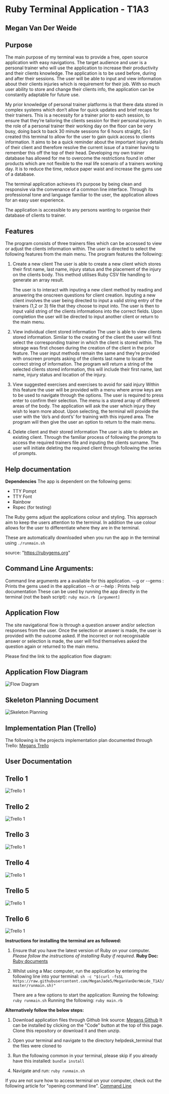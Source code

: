 # **Ruby Terminal Application - T1A3**
## Megan Van Der Weide

## **Purpose**

The main purpose of my terminal was to provide a free, open source application with easy navigations. The target audience and user is a personal trainer who will use the application to increase their productivity and their clients knowledge. The application is to be used before, during and after their sessions. The user will be able to input and view information about their clients injuries which is requirement for their job. With so much user ability to store and change their clients info, the application can be constantly adaptable for future use.

My prior knowledge of personal trainer platforms is that there data stored in complex systems which don’t allow for quick updates and brief recaps for their trainers. This is a necessity for a trainer prior to each session, to ensure that they’re tailoring the clients session for their personal injuries. In the role of a personal trainer their working day on the floor can be very busy, doing back to back 30 minute sessions for 6 hours straight, So I created this terminal to allow for the user to gain quick access to clients information. It aims to be a quick reminder about the important injury details of their client and therefore resolve the current issue of a trainer having to remember this off the top of their head. Developing my own trainer database has allowed for me to overcome the restrictions found in other products which are not flexible to the real life scenario of a trainers working day. It is to reduce the time, reduce paper waist and increase the gyms use of a database. 

The terminal application achieves it’s purpose by being clean and responsive via the convenance of a common line interface. Through its professional tone and language familiar to the user, the application allows for an easy user experience.

The application is accessible to any persons wanting to organise their database of clients to trainer. 

## **Features** 
The program consists of three trainers files which can be accessed to view or adjust the clients information within. The user is directed to select the following features from the main menu. The program features the following:

1. Create a new client
	The user is able to create a new client which stores their first name, last name, injury status and the placement of the injury on the clients body. This method utilises Ruby CSV file handling to generate an array result. 

    The user is to interact with inputing a new client method by reading and answering the onscreen questions for client creation. Inputing a new client involves the user being directed to input a valid string entry of the trainers (1,2 or 3) file that they choose to input into. The user is then to input valid string of the clients informations into the correct fields. Upon completion the user will be directed to input another client or return to the main menu. 

2. View individual client stored information
	The user is able to view clients stored information. Similar to the creating of the client the user will first select the corresponding trainer in which the client is stored within. The storage was first chosen during the creation of the client in the prior feature. The user input methods remain the same and they’re provided with onscreen prompts asking of the clients last name to locate the correct string of information. The program will return a string of the selected clients stored information, this will include their first name, last name, injury status and location of the injury. 

3. View suggested exercises and exercises to avoid for said injury
	Within this feature the user will be provided with a menu where arrow keys are to be used to navigate through the options. The user is required to press enter to confirm their selection. The menu is a stored array of different areas of the body. The application will ask the user which injury they wish to learn more about. Upon selecting, the terminal will provide the user with the ‘do’s and dont’s’ for training with this injured area. The program will then give the user an option to return to the main menu. 

4. Delete client and their stored information
    The user is able to delete an existing client. Through the familiar process of following the prompts to access the required trainers file and inputing the clients surname. The user will initiate deleting the required client through following the series of prompts. 

## **Help documentation** 
**Dependencies**
The app is dependent on the following gems: 
- TTY Pompt
- TTY Font 
- Rainbow 
- Rspec (for testing) 

The Ruby gems adjust the applications colour and styling. This approach aim to keep the users attention to the terminal. In addition the use colour allows for the user to differentiate where they are in the terminal.

These are automatically downloaded when you run the app in the terminal using ```./runmain.sh```

source: "https://rubygems.org"

## **Command Line Arguments:**
Command line arguments are a available for this application.
--g or --gems : Prints the gems used in the application
--h or --help : Prints help documentation
These can be used by running the app directly in the terminal (not the bash script): 
    ```ruby main.rb [argument]```


## **Application Flow**
The site navigational flow is through a question answer and/or selection responses from the user. Once the selection or answer is made, the user is provided with the outcome asked. If the incorrect or not recognisable answer or selection is made, the user will find themselves asked the question again or returned to the main menu. 

Please find the link to the application flow diagram:

## Application Flow Diagram
![Flow Diagram](/docs/flowchart1.png)

## Skeleton Planning Document
![Skeleton Planning](/docs/skeleton.png)

## **Implementation Plan (Trello)** 
The following is the projects implementation plan documented through Trello: 
[Megans Trello](https://trello.com/b/REkGoUFp/megan-terminal)

## **User Documentation**
## Trello 1
![Trello 1](/docs/Trello1.png)

## Trello 2
![Trello 1](/docs/Trello2.png)

## Trello 3
![Trello 1](/docs/Trello3.png)

## Trello 4
![Trello 1](/docs/Trello4.png)

## Trello 5
![Trello 1](/docs/Trello5.png)

## Trello 6
![Trello 1](/docs/Trello6.png)

**Instructions for installing the terminal are as followed:** 
1. Ensure that you have the latest version of Ruby on your computer. 
   *Please follow the instructions of installing Ruby if required.* 
    **Ruby Doc:** [Ruby documents](https://www.ruby-lang.org/en/documentation/installation/)
2. Whilst using a Mac computer, run the application by entering the following line into your terminal: 
   ```sh -c "$(curl -fsSL https://raw.githubusercontent.com/MeganJade5/MeganVanDerWeide_T1A3/master/runmain.sh)" ```

   There are a few options to start the application: 
   Running the following: ```ruby runmain.sh```
   Running the following: ```ruby main.rb```


**Alternatively follow the below steps:** 
1. Download application files through Github link source: 
   [Megans Github](https://github.com/MeganJade5/MeganVanDerWeide_T1A3/tree/master)
   It can be installed by clicking on the "Code" button at the top of this page. Clone this repository or download it and then unzip.

2. Open your terminal and navigate to the directory helpdesk_terminal that the files were cloned to
   
3. Run the following common in your terminal, please skip if you already have this installed:
    ```bundle install```

4. Navigate and run: 
    ```ruby runmain.sh```

If you are not sure how to access terminal on your computer, check out the following article for "opening command line".
[Command Line](https://towardsdatascience.com/a-quick-guide-to-using-command-line-terminal-96815b97b955)
